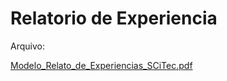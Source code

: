 # Relatorio de Experiencia

Arquivo:


[Modelo_Relato_de_Experiencias_SCiTec.pdf](https://github.com/user-attachments/files/16882095/Modelo_Relato_de_Experiencias_SCiTec.pdf)
